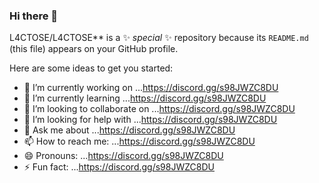 ### Hi there 👋


L4CTOSE/L4CTOSE** is a ✨ _special_ ✨ repository because its `README.md` (this file) appears on your GitHub profile.

Here are some ideas to get you started:

- 🔭 I’m currently working on ...https://discord.gg/s98JWZC8DU
- 🌱 I’m currently learning ...https://discord.gg/s98JWZC8DU
- 👯 I’m looking to collaborate on ...https://discord.gg/s98JWZC8DU
- 🤔 I’m looking for help with ...https://discord.gg/s98JWZC8DU
- 💬 Ask me about ...https://discord.gg/s98JWZC8DU
- 📫 How to reach me: ...https://discord.gg/s98JWZC8DU
- 😄 Pronouns: ...https://discord.gg/s98JWZC8DU
- ⚡ Fun fact: ...https://discord.gg/s98JWZC8DU
